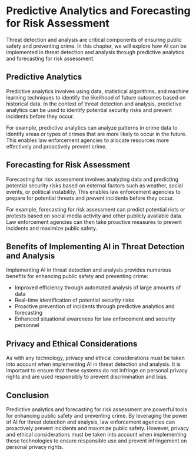 Predictive Analytics and Forecasting for Risk Assessment
=====================================================================================================================

Threat detection and analysis are critical components of ensuring public safety and preventing crime. In this chapter, we will explore how AI can be implemented in threat detection and analysis through predictive analytics and forecasting for risk assessment.

Predictive Analytics
--------------------

Predictive analytics involves using data, statistical algorithms, and machine learning techniques to identify the likelihood of future outcomes based on historical data. In the context of threat detection and analysis, predictive analytics can be used to identify potential security risks and prevent incidents before they occur.

For example, predictive analytics can analyze patterns in crime data to identify areas or types of crimes that are more likely to occur in the future. This enables law enforcement agencies to allocate resources more effectively and proactively prevent crime.

Forecasting for Risk Assessment
-------------------------------

Forecasting for risk assessment involves analyzing data and predicting potential security risks based on external factors such as weather, social events, or political instability. This enables law enforcement agencies to prepare for potential threats and prevent incidents before they occur.

For example, forecasting for risk assessment can predict potential riots or protests based on social media activity and other publicly available data. Law enforcement agencies can then take proactive measures to prevent incidents and maximize public safety.

Benefits of Implementing AI in Threat Detection and Analysis
------------------------------------------------------------

Implementing AI in threat detection and analysis provides numerous benefits for enhancing public safety and preventing crime:

* Improved efficiency through automated analysis of large amounts of data
* Real-time identification of potential security risks
* Proactive prevention of incidents through predictive analytics and forecasting
* Enhanced situational awareness for law enforcement and security personnel

Privacy and Ethical Considerations
----------------------------------

As with any technology, privacy and ethical considerations must be taken into account when implementing AI in threat detection and analysis. It is important to ensure that these systems do not infringe on personal privacy rights and are used responsibly to prevent discrimination and bias.

Conclusion
----------

Predictive analytics and forecasting for risk assessment are powerful tools for enhancing public safety and preventing crime. By leveraging the power of AI for threat detection and analysis, law enforcement agencies can proactively prevent incidents and maximize public safety. However, privacy and ethical considerations must be taken into account when implementing these technologies to ensure responsible use and prevent infringement on personal privacy rights.
